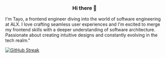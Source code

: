 ### <p align="center">Hi there 👋 </p>

I'm Tayo, a frontend engineer diving into the world of software engineering at ALX. I love crafting seamless user experiences and I'm excited to merge my frontend skills with a deeper understanding of software architecture. Passionate about creating intuitive designs and constantly evolving in the tech realm."

[![GitHub Streak](https://streak-stats.demolab.com/?user=DenverCoder1)](https://git.io/streak-stats)

<!--
**Teeclever/Teeclever** is a ✨ _special_ ✨ repository because its `README.md` (this file) appears on your GitHub profile.

Here are some ideas to get you started:

- 🔭 I’m currently working on ...
- 🌱 I’m currently learning ...
- 👯 I’m looking to collaborate on ...
- 🤔 I’m looking for help with ...
- 💬 Ask me about ...
- 📫 How to reach me: ...
- 😄 Pronouns: ...
- ⚡ Fun fact: ...
-->


